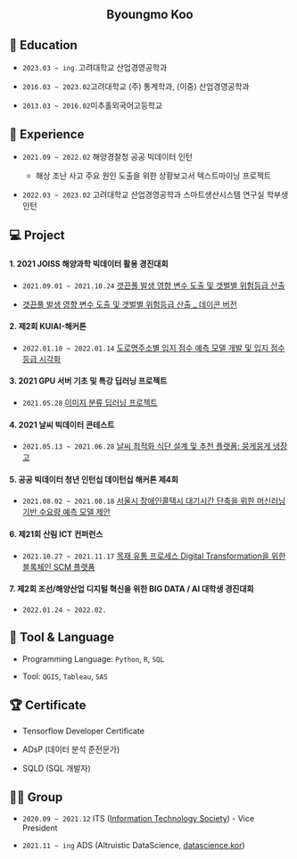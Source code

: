 <h2 align="center">Byoungmo Koo<br></h2>

<!--
**Koo-BM/Koo-BM** is a ✨ _special_ ✨ repository because its `README.md` (this file) appears on your GitHub profile.

Here are some ideas to get you started:

- 🔭 I’m currently working on ...
- 🌱 I’m currently learning ...
- 👯 I’m looking to collaborate on ...
- 🤔 I’m looking for help with ...
- 💬 Ask me about ...
- 📫 How to reach me: ...
- 😄 Pronouns: ...
- ⚡ Fun fact: ...
-->

<h2>📌 Education</h2>

- `2023.03 ~ ing.`고려대학교 산업경영공학과 

- `2016.03 ~ 2023.02`고려대학교 (주) 통계학과, (이중) 산업경영공학과

- `2013.03 ~ 2016.02`미추홀외국어고등학교

<h2>💼 Experience</h2>

- `2021.09 ~ 2022.02` 해양경찰청 공공 빅데이터 인턴

  + 해상 조난 사고 주요 원인 도출을 위한 상황보고서 텍스트마이닝 프로젝트
  
- `2022.03 ~ 2023.02` 고려대학교 산업경영공학과 스마트생산시스템 연구실 학부생 인턴
  
<h2>💻 Project</h2>

#### 1. 2021 JOISS 해양과학 빅데이터 활용 경진대회

- `2021.09.01 ~ 2021.10.24` [갯끈풀 발생 영향 변수 도출 및 갯벌별 위험등급 산출](https://github.com/Koo-BM/DACON-JOISS)

- [갯끈풀 발생 영향 변수 도출 및 갯벌별 위험등급 산출 _ 데이콘 버전](https://dacon.io/competitions/official/235793/codeshare/3664?page=1&dtype=recent)

#### 2. 제2회 KUIAI-해커톤

- `2022.01.10 ~ 2022.01.14` [도로명주소별 입지 점수 예측 모델 개발 및 입지 점수 등급 시각화](https://github.com/Koo-BM/KUIAI)

#### 3. 2021 GPU 서버 기초 및 특강 딥러닝 프로젝트

- `2021.05.28` [이미지 분류 딥러닝 프로젝트](https://github.com/Koo-BM/GPU_DL)

#### 4. 2021 날씨 빅데이터 콘테스트

- `2021.05.13 ~ 2021.06.28` [날씨 최적화 식단 설계 및 추천 플랫폼: 뭉게뭉게 냉장고](https://github.com/Koo-BM/weather_contest)

#### 5. 공공 빅데이터 청년 인턴십 데이턴십 해커톤 제4회

- `2021.08.02 ~ 2021.08.18` [서울시 장애인콜택시 대기시간 단축을 위한 머신러닝 기반 수요량 예측 모델 제안](https://github.com/Koo-BM/Gongbig_Hackathon)

#### 6. 제21회 산림 ICT 컨퍼런스

- `2021.10.27 ~ 2021.11.17` [목재 유통 프로세스 Digital Transformation을 위한 블록체인 SCM 플랫폼](https://github.com/Koo-BM/Forest_ICT)

#### 7. 제2회 조선/해양산업 디지털 혁신을 위한 BIG DATA / AI 대학생 경진대회

- `2022.01.24 ~ 2022.02.`

<h2>🔨 Tool & Language</h2>

- Programming Language: `Python`, `R`, `SQL`

- Tool: `QGIS`, `Tableau`, `SAS`

<h2>🏆 Certificate</h2>

- Tensorflow Developer Certificate

- ADsP (데이터 분석 준전문가)

- SQLD (SQL 개발자)

<h2>👨‍💻 Group</h2>

- `2020.09 ~ 2021.12` ITS ([Information Technology Society](https://www.instagram.com/kuits_/)) - Vice President

- `2021.11 ~ ing` ADS (Altruistic DataScience, [datascience.kor](https://www.instagram.com/datascience.kor/))
